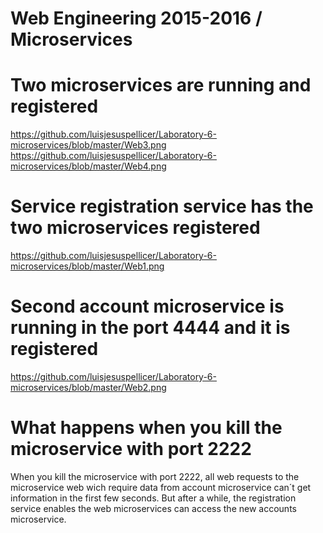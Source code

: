 # Web Engineering 2015-2016 / Microservices

# Two microservices are running and registered
https://github.com/luisjesuspellicer/Laboratory-6-microservices/blob/master/Web3.png
https://github.com/luisjesuspellicer/Laboratory-6-microservices/blob/master/Web4.png

# Service registration service has the two microservices registered
https://github.com/luisjesuspellicer/Laboratory-6-microservices/blob/master/Web1.png

# Second account microservice is running in the port 4444 and it is registered
https://github.com/luisjesuspellicer/Laboratory-6-microservices/blob/master/Web2.png

# What happens when you kill the microservice with port 2222
When you kill the microservice with port 2222, all web requests to the microservice web wich require data from account microservice can´t get information in the first few seconds. But after a while, the registration service enables the web microservices can access the new  accounts microservice.
